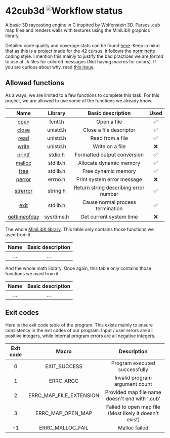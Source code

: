 # 42cub3d ![Workflow status](https://github.com/xdec0de/42cub3d/actions/workflows/validate.yml/badge.svg)

A basic 3D raycasting engine in C inspired by Wolfenstein 3D.
Parses .cub map files and renders walls with textures using the MiniLibX graphics library.

Detailed code quality and coverage stats can be found
[here](https://app.codacy.com/gh/xDec0de/42cub3d). Keep in mind that as this is a project
made for the 42 cursus, it follows the [norminette](https://github.com/42School/norminette)
coding style. I mention this mainly to justify the bad practices we are *forced* to
use at `.h` files for colored messages (Not having macros for colors). If you are curious
about why, read [this issue](https://github.com/42school/norminette/issues/534).

## Allowed functions

As always, we are limited to a few functions to complete this task.
For this project, we are allowed to use some of the functions we already know.

| Name | Library | Basic description | Used |
| :---: | :---: | :---: | :---: |
| [open](https://linux.die.net/man/3/open) | fcntl.h | Open a file | ✅ |
| [close](https://linux.die.net/man/2/close) | unistd.h | Close a file descriptor | ✅ |
| [read](https://linux.die.net/man/3/read) | unistd.h | Read from a file | ✅ |
| [write](https://linux.die.net/man/3/write) | unistd.h | Write on a file | ❌ |
| [printf](https://linux.die.net/man/3/printf) | stdio.h | Formatted output conversion | ✅ |
| [malloc](https://linux.die.net/man/3/malloc) | stdlib.h | Allocate dynamic memory | ✅ |
| [free](https://linux.die.net/man/3/free) | stdlib.h | Free dynamic memory | ✅ |
| [perror](https://linux.die.net/man/3/perror) | errno.h | Print system error message | ❌ |
| [strerror](https://linux.die.net/man/3/strerror) | string.h | Return string describing error number | ✅ |
| [exit](https://linux.die.net/man/3/exit) | stdlib.h | Cause normal process termination | ✅ |
| [gettimeofday](https://linux.die.net/man/2/gettimeofday) | sys/time.h | Get current system time | ❌ |

The whole [MiniLibX library](https://github.com/42Paris/minilibx-linux). This
table only contains those functions we used from it.

| Name | Basic description |
| :---: | :---: |
| ... | ... |

And the whole math library. Once again, this table only contains those
functions we used from it

| Name | Basic description |
| :---: | :---: |
| ... | ... |

## Exit codes

Here is the exit code table of the program. This exists mainly to ensure consistency in
the exit codes of our program. Input / user errors are all positive integers, while
internal program errors are all negative integers.

| Exit code | Macro | Description |
| :---: | :---: | :---: |
| 0 | EXIT_SUCCESS | Program executed successfully |
| 1 | ERRC_ARGC | Invalid program argument count |
| 2 | ERRC_MAP_FILE_EXTENSION | Provided map file name doesn't end with '.cub' |
| 3 | ERRC_MAP_OPEN_MAP | Failed to open map file (Most likely it doesn't exist) |
| -1 | ERRC_MALLOC_FAIL | Malloc failed |
